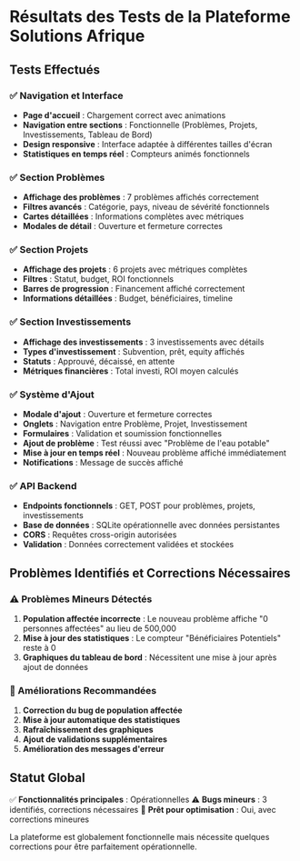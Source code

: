 # Résultats des Tests de la Plateforme Solutions Afrique

## Tests Effectués

### ✅ Navigation et Interface
- **Page d'accueil** : Chargement correct avec animations
- **Navigation entre sections** : Fonctionnelle (Problèmes, Projets, Investissements, Tableau de Bord)
- **Design responsive** : Interface adaptée à différentes tailles d'écran
- **Statistiques en temps réel** : Compteurs animés fonctionnels

### ✅ Section Problèmes
- **Affichage des problèmes** : 7 problèmes affichés correctement
- **Filtres avancés** : Catégorie, pays, niveau de sévérité fonctionnels
- **Cartes détaillées** : Informations complètes avec métriques
- **Modales de détail** : Ouverture et fermeture correctes

### ✅ Section Projets
- **Affichage des projets** : 6 projets avec métriques complètes
- **Filtres** : Statut, budget, ROI fonctionnels
- **Barres de progression** : Financement affiché correctement
- **Informations détaillées** : Budget, bénéficiaires, timeline

### ✅ Section Investissements
- **Affichage des investissements** : 3 investissements avec détails
- **Types d'investissement** : Subvention, prêt, equity affichés
- **Statuts** : Approuvé, décaissé, en attente
- **Métriques financières** : Total investi, ROI moyen calculés

### ✅ Système d'Ajout
- **Modale d'ajout** : Ouverture et fermeture correctes
- **Onglets** : Navigation entre Problème, Projet, Investissement
- **Formulaires** : Validation et soumission fonctionnelles
- **Ajout de problème** : Test réussi avec "Problème de l'eau potable"
- **Mise à jour en temps réel** : Nouveau problème affiché immédiatement
- **Notifications** : Message de succès affiché

### ✅ API Backend
- **Endpoints fonctionnels** : GET, POST pour problèmes, projets, investissements
- **Base de données** : SQLite opérationnelle avec données persistantes
- **CORS** : Requêtes cross-origin autorisées
- **Validation** : Données correctement validées et stockées

## Problèmes Identifiés et Corrections Nécessaires

### ⚠️ Problèmes Mineurs Détectés

1. **Population affectée incorrecte** : Le nouveau problème affiche "0 personnes affectées" au lieu de 500,000
2. **Mise à jour des statistiques** : Le compteur "Bénéficiaires Potentiels" reste à 0
3. **Graphiques du tableau de bord** : Nécessitent une mise à jour après ajout de données

### 🔧 Améliorations Recommandées

1. **Correction du bug de population affectée**
2. **Mise à jour automatique des statistiques**
3. **Rafraîchissement des graphiques**
4. **Ajout de validations supplémentaires**
5. **Amélioration des messages d'erreur**

## Statut Global

✅ **Fonctionnalités principales** : Opérationnelles
⚠️ **Bugs mineurs** : 3 identifiés, corrections nécessaires
🚀 **Prêt pour optimisation** : Oui, avec corrections mineures

La plateforme est globalement fonctionnelle mais nécessite quelques corrections pour être parfaitement opérationnelle.

